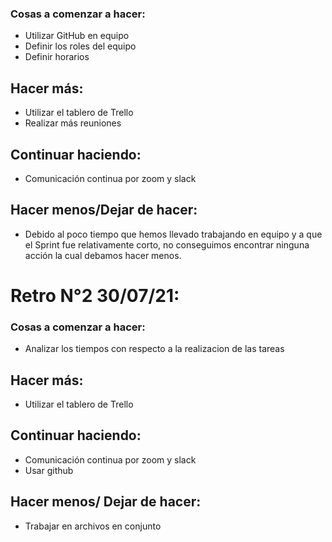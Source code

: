 ### Cosas a comenzar a hacer:

* Utilizar GitHub en equipo
* Definir los roles del equipo
* Definir horarios

## Hacer más: 

* Utilizar el tablero de Trello
* Realizar más reuniones 

## Continuar haciendo:

* Comunicación continua por zoom y slack

## Hacer menos/Dejar de hacer:

* Debido al poco tiempo que hemos llevado trabajando en equipo y a que el Sprint fue relativamente corto, no conseguimos encontrar ninguna acción la cual debamos hacer menos.


# Retro N°2 30/07/21:


### Cosas a comenzar a hacer:

 * Analizar los tiempos con respecto a la realizacion de las tareas

## Hacer más:

* Utilizar el tablero de Trello

## Continuar haciendo:

* Comunicación continua por zoom y slack
* Usar github

## Hacer menos/ Dejar de hacer:

* Trabajar en archivos en conjunto
